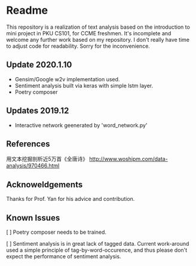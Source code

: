 # Readme

This repository is a realization of text analysis based on the introduction to mini project in PKU CS101, for CCME freshmen. It's incomplete and welcome any further work based on my repository. I don't really have time to adjust code for readability. Sorry for the inconvenience.

## Update 2020.1.10

- Gensim/Google w2v implementation used.
- Sentiment analysis built via keras with simple lstm layer.
- Poetry composer

## Updates 2019.12

- Interactive network geenerated by 'word_network.py'

## References

用文本挖掘剖析近5万首《全唐诗》 <http://www.woshipm.com/data-analysis/970466.html>

## Acknoweldgements

Thanks for Prof. Yan for his advice and contribution.

## Known Issues

[ ] Poetry composer needs to be trained.

[ ] Sentiment analysis is in great lack of tagged data. Current work-around used a simple principle of tag-by-word-occurence, and thus please don't expect the performance of sentiment analysis.
